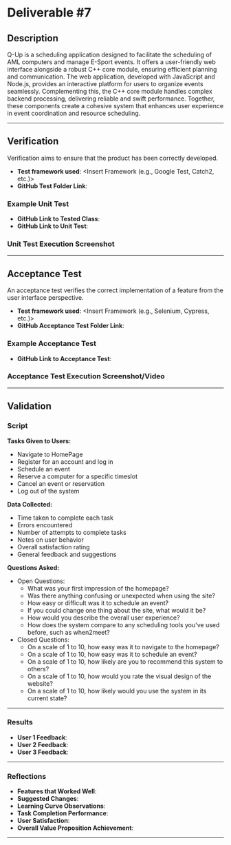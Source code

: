 # Deliverable #7

## Description

​Q-Up is a scheduling application designed to facilitate the scheduling of AML computers and manage E-Sport events. It offers a user-friendly web interface alongside a robust C++ core module, ensuring efficient planning and communication. The web application, developed with JavaScript and Node.js, provides an interactive platform for users to organize events seamlessly. Complementing this, the C++ core module handles complex backend processing, delivering reliable and swift performance. Together, these components create a cohesive system that enhances user experience in event coordination and resource scheduling.

---

## Verification

Verification aims to ensure that the product has been correctly developed.

- **Test framework used**: <Insert Framework (e.g., Google Test, Catch2, etc.)>
- **GitHub Test Folder Link**: <Insert Link Here>

### Example Unit Test

<Insert Explanation About Tested Feature Here>

- **GitHub Link to Tested Class**: <Insert Link Here>
- **GitHub Link to Unit Test**: <Insert Link Here>

### Unit Test Execution Screenshot

<Insert Unit Test Print Screen Here>

---

## Acceptance Test

An acceptance test verifies the correct implementation of a feature from the user interface perspective.

- **Test framework used**: <Insert Framework (e.g., Selenium, Cypress, etc.)>
- **GitHub Acceptance Test Folder Link**: <Insert Link Here>

### Example Acceptance Test

<Insert Explanation About Tested Feature Here>

- **GitHub Link to Acceptance Test**: <Insert Link Here>

### Acceptance Test Execution Screenshot/Video

<Insert Acceptance Test Print Screen or Video Link Here>

---

## Validation

### Script

**Tasks Given to Users:**
- Navigate to HomePage
- Register for an account and log in
- Schedule an event
- Reserve a computer for a specific timeslot
- Cancel an event or reservation
- Log out of the system

**Data Collected:**
- Time taken to complete each task
- Errors encountered
- Number of attempts to complete tasks
- Notes on user behavior
- Overall satisfaction rating
- General feedback and suggestions

**Questions Asked:**
- Open Questions:
  - What was your first impression of the homepage?
  - Was there anything confusing or unexpected when using the site?
  - How easy or difficult was it to schedule an event?
  - If you could change one thing about the site, what would it be?
  - How would you describe the overall user experience?
  - How does the system compare to any scheduling tools you've used before, such as when2meet?
- Closed Questions:
  - On a scale of 1 to 10, how easy was it to navigate to the homepage?
  - On a scale of 1 to 10, how easy was it to schedule an event?
  - On a scale of 1 to 10, how likely are you to recommend this system to others?
  - On a scale of 1 to 10, how would you rate the visual design of the website?
  - On a scale of 1 to 10, how likely would you use the system in its current state?

---

### Results

- **User 1 Feedback**: <Insert Results Here>
- **User 2 Feedback**: <Insert Results Here>
- **User 3 Feedback**: <Insert Results Here>

---

### Reflections

- **Features that Worked Well**: <Insert Reflection Here>
- **Suggested Changes**: <Insert Reflection Here>
- **Learning Curve Observations**: <Insert Reflection Here>
- **Task Completion Performance**: <Insert Reflection Here>
- **User Satisfaction**: <Insert Reflection Here>
- **Overall Value Proposition Achievement**: <Insert Reflection Here>

---
